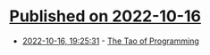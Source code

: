# [Published on 2022-10-16](index.md)

* [2022-10-16, 19:25:31](https://lobste.rs/s/yy3hwo/tao_programming) - [The Tao of Programming](https://www.mit.edu/~xela/tao.html)
